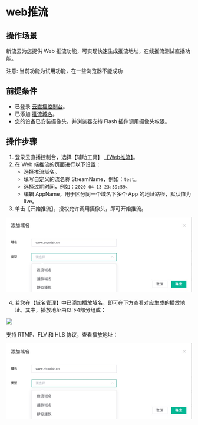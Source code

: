 # web推流
## 操作场景
新流云为您提供 Web 推流功能，可实现快速生成推流地址，在线推流测试直播功能。

注意: 当前功能为试用功能，在一些浏览器不能成功

## 前提条件
- 已登录 [云直播控制台]()。
- 已添加 [推流域名]()。
- 您的设备已安装摄像头，并浏览器支持 Flash 插件调用摄像头权限。

## 操作步骤
1. 登录云直播控制台，选择【辅助工具】 [【Web推流】]()。
2. 在 Web 端推流的页面进行以下设置：
	- 选择推流域名。
	- 填写自定义的流名称 StreamName，例如：`test`。
	- 选择过期时间，例如：`2020-04-13 23:59:59`。
	- 编辑 AppName，用于区分同一个域名下多个 App 的地址路径，默认值为 live。
3. 单击【开始推流】，授权允许调用摄像头，即可开始推流。

![](https://github.com/zhoudshu/documents/blob/main/images/cloudlive/cloudlive_03.png)

4. 若您在【域名管理】中已添加播放域名，即可在下方查看对应生成的播放地址。其中，播放地址由以下4部分组成：

![](https://main.qcloudimg.com/raw/72989c8f55fe7f2ed596bd09882f5a09.png)

支持 RTMP、FLV 和 HLS 协议，查看播放地址：

![](https://github.com/zhoudshu/documents/blob/main/images/cloudlive/cloudlive_03.png)
